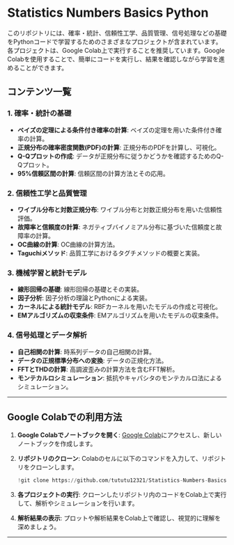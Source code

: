 

# Statistics Numbers Basics Python

このリポジトリには、確率・統計、信頼性工学、品質管理、信号処理などの基礎をPythonコードで学習するためのさまざまなプロジェクトが含まれています。各プロジェクトは、Google Colab上で実行することを推奨しています。Google Colabを使用することで、簡単にコードを実行し、結果を確認しながら学習を進めることができます。

## コンテンツ一覧

### 1. 確率・統計の基礎
- **ベイズの定理による条件付き確率の計算**: ベイズの定理を用いた条件付き確率の計算。
- **正規分布の確率密度関数(PDF)の計算**: 正規分布のPDFを計算し、可視化。
- **Q-Qプロットの作成**: データが正規分布に従うかどうかを確認するためのQ-Qプロット。
- **95%信頼区間の計算**: 信頼区間の計算方法とその応用。

### 2. 信頼性工学と品質管理
- **ワイブル分布と対数正規分布**: ワイブル分布と対数正規分布を用いた信頼性評価。
- **故障率と信頼度の計算**: ネガティブバイノミアル分布に基づいた信頼度と故障率の計算。
- **OC曲線の計算**: OC曲線の計算方法。
- **Taguchiメソッド**: 品質工学におけるタグチメソッドの概要と実装。

### 3. 機械学習と統計モデル
- **線形回帰の基礎**: 線形回帰の基礎とその実装。
- **因子分析**: 因子分析の理論とPythonによる実装。
- **カーネルによる統計モデル**: RBFカーネルを用いたモデルの作成と可視化。
- **EMアルゴリズムの収束条件**: EMアルゴリズムを用いたモデルの収束条件。

### 4. 信号処理とデータ解析
- **自己相関の計算**: 時系列データの自己相関の計算。
- **データの正規標準分布への変換**: データの正規化方法。
- **FFTとTHDの計算**: 高調波歪みの計算方法を含むFFT解析。
- **モンテカルロシミュレーション**: 抵抗やキャパシタのモンテカルロ法によるシミュレーション。

---

## Google Colabでの利用方法

1. **Google Colabでノートブックを開く**: [Google Colab](https://colab.research.google.com/)にアクセスし、新しいノートブックを作成します。

2. **リポジトリのクローン**: Colabのセルに以下のコマンドを入力して、リポジトリをクローンします。
   ```python
   !git clone https://github.com/tututu12321/Statistics-Numbers-Basics-Python.git
   ```

3. **各プロジェクトの実行**: クローンしたリポジトリ内のコードをColab上で実行して、解析やシミュレーションを行います。

4. **解析結果の表示**: プロットや解析結果をColab上で確認し、視覚的に理解を深めましょう。

---

